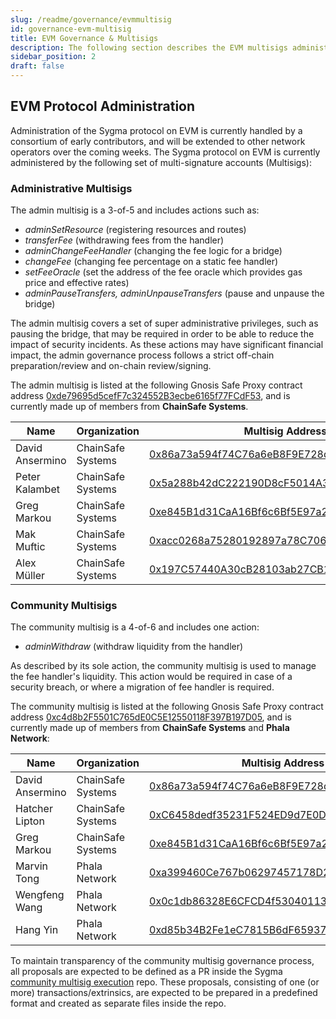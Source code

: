 ```yaml
---
slug: /readme/governance/evmmultisig
id: governance-evm-multisig
title: EVM Governance & Multisigs
description: The following section describes the EVM multisigs administrating the Sygma protocol.
sidebar_position: 2
draft: false
---
```


## EVM Protocol Administration

Administration of the Sygma protocol on EVM is currently handled by a consortium of early contributors, and will be extended to other network operators over the coming weeks. The Sygma protocol on EVM is currently administered by the following set of multi-signature accounts (Multisigs):

### Administrative Multisigs 

The admin multisig is a 3-of-5 and includes actions such as:
- *adminSetResource* (registering resources and routes)
- *transferFee* (withdrawing fees from the handler)
- *adminChangeFeeHandler* (changing the fee logic for a bridge)
- *changeFee* (changing fee percentage on a static fee handler)
- *setFeeOracle* (set the address of the fee oracle which provides gas price and effective rates)
- *adminPauseTransfers, adminUnpauseTransfers* (pause and unpause the bridge)

The admin multisig covers a set of super administrative privileges, such as pausing the bridge, that may be required in order to be able to reduce the impact of security incidents. As these actions may have significant financial impact, the admin governance process follows a strict off-chain preparation/review and on-chain review/signing. 

The admin multisig is listed at the following Gnosis Safe Proxy contract address [0xde79695d5cefF7c324552B3ecbe6165f77FCdF53](https://etherscan.io/address/0xde79695d5cefF7c324552B3ecbe6165f77FCdF53), and is currently made up of members from **ChainSafe Systems**.

| Name            | Organization      | Multisig Address                                                                                                      |
| --------------- | ----------------- | --------------------------------------------------------------------------------------------------------------------- |
| David Ansermino | ChainSafe Systems | [0x86a73a594f74C76a6eB8F9E728d992D03252f60f](https://etherscan.io/address/0x86a73a594f74C76a6eB8F9E728d992D03252f60f) |
| Peter Kalambet  | ChainSafe Systems | [0x5a288b42dC222190D8cF5014A330c978ee42A5df](https://etherscan.io/address/0x5a288b42dC222190D8cF5014A330c978ee42A5df) |
| Greg Markou     | ChainSafe Systems | [0xe845B1d31CaA16Bf6c6Bf5E97a28D086bd46FD49](https://etherscan.io/address/0xe845B1d31CaA16Bf6c6Bf5E97a28D086bd46FD49) |
| Mak Muftic      | ChainSafe Systems | [0xacc0268a75280192897a78C706C9FBA2d2b851C4](https://etherscan.io/address/0xacc0268a75280192897a78C706C9FBA2d2b851C4) |
| Alex Müller     | ChainSafe Systems | [0x197C57440A30cB28103ab27CB1b0dC86E5907ADA](https://etherscan.io/address/0x197C57440A30cB28103ab27CB1b0dC86E5907ADA) |

### Community Multisigs

The community multisig is a 4-of-6 and includes one action:
- *adminWithdraw* (withdraw liquidity from the handler)

As described by its sole action, the community multisig is used to manage the fee handler's liquidity. This action would be required in case of a security breach, or where a migration of fee handler is required. 
 
The community multisig is listed at the following Gnosis Safe Proxy contract address [0xc4d8b2F5501C765dE0C5E12550118F397B197D05](https://etherscan.io/address/0xc4d8b2F5501C765dE0C5E12550118F397B197D05), and is currently made up of members from **ChainSafe Systems** and **Phala Network**:

| Name            | Organization      |  Multisig Address 
|-----------------|-------------------| --------------------------------------------------------------------------------------------------------------------- |
| David Ansermino | ChainSafe Systems | [0x86a73a594f74C76a6eB8F9E728d992D03252f60f](https://etherscan.io/address/0x86a73a594f74C76a6eB8F9E728d992D03252f60f) |
| Hatcher Lipton  | ChainSafe Systems | [0xC6458dedf35231F524ED9d7E0DF77A60b9E08676](https://etherscan.io/address/0xC6458dedf35231F524ED9d7E0DF77A60b9E08676) |
| Greg Markou     | ChainSafe Systems | [0xe845B1d31CaA16Bf6c6Bf5E97a28D086bd46FD49](https://etherscan.io/address/0xe845B1d31CaA16Bf6c6Bf5E97a28D086bd46FD49) |
| Marvin Tong     | Phala Network     | [0xa399460Ce767b06297457178D2F9F8f144017E77](https://etherscan.io/address/0xa399460Ce767b06297457178D2F9F8f144017E77) | 
| Wengfeng Wang   | Phala Network     | [0x0c1db86328E6CFCD4f530401131Dc9a26DefA12a](https://etherscan.io/address/0x0c1db86328E6CFCD4f530401131Dc9a26DefA12a) |
| Hang Yin        | Phala Network     | [0xd85b34B2Fe1eC7815B6dF659372382A8FA229677](https://etherscan.io/address/0xd85b34B2Fe1eC7815B6dF659372382A8FA229677) |

To maintain transparency of the community multisig governance process, all proposals are expected to be defined as a PR inside the Sygma [community multisig execution](https://github.com/sygmaprotocol/community-executions) repo. These proposals, consisting of one (or more) transactions/extrinsics, are expected to be prepared in a predefined format and created as separate files inside the repo.